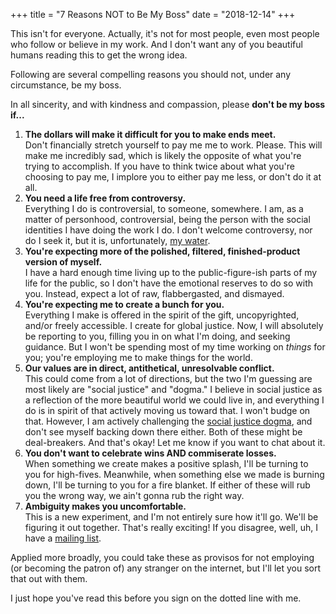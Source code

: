+++
title = "7 Reasons NOT to Be My Boss"
date = "2018-12-14"
+++

<p class="lede"><span class="dropcap seafoam">T</span>his isn't for everyone. Actually, it's not for most people, even most people who follow or believe in my work. And I don't want any of you beautiful humans reading this to get the wrong idea.

Following are several compelling reasons you should not, under any circumstance, be my boss.

In all sincerity, and with kindness and compassion, please <strong>don't be my boss if...</strong>

<ol>
    <li><strong>The dollars will make it difficult for you to make ends meet.</strong> <br/>
        Don't financially stretch yourself to pay me me to work. Please. This will make me incredibly sad, which is likely the opposite of what you're trying to accomplish. If you have to think twice about what you're choosing to pay me, I implore you to either pay me less, or don't do it at all.
    </li>
    <li><strong>You need a life free from controversy.</strong> <br/>
        Everything I do is controversial, to someone, somewhere. I am, as a matter of personhood, controversial, being the person with the social identities I have doing the work I do. I don't welcome controversy, nor do I seek it, but it is, unfortunately, <a href="https://www.youtube.com/watch?v=8CrOL-ydFMI" title="David Foster Wallace 'This is Water' Speech">my water</a>.</li>
    <li><strong>You're expecting more of the polished, filtered, finished-product version of myself.</strong> <br/>
        I have a hard enough time living up to the public-figure-ish parts of my life for the public, so I don't have the emotional reserves to do so with you. Instead, expect a lot of raw, flabbergasted, and dismayed.</li>
    <li><strong>You're expecting me to create a bunch for you.</strong><br/>
        Everything I make is offered in the spirit of the gift, uncopyrighted, and/or freely accessible. I create for global justice. Now, I will absolutely be reporting to you, filling you in on what I'm doing, and seeking guidance. But I won't be spending most of my time working on <em>things</em> for you; you're employing me to make things for the world.</li>
    <li><strong>Our values are in direct, antithetical, unresolvable conflict.</strong> <br/>
        This could come from a lot of directions, but the two I'm guessing are most likely are "social justice" and "dogma." I believe in social justice as a reflection of the more beautiful world we could live in, and everything I do is in spirit of that actively moving us toward that. I won't budge on that. However, I am actively challenging the <a href="https://itspronouncedmetrosexual.com/tag/social-justice-dogma/" title="social justice dogma">social justice dogma</a>, and don't see myself backing down there either. Both of these might be deal-breakers. And that's okay! Let me know if you want to chat about it.
    </li>
    <li><strong>You don't want to celebrate wins AND commiserate losses.</strong> <br/>
        When something we create makes a positive splash, I'll be turning to you for high-fives. Meanwhile, when something else we made is burning down, I'll be turning to you for a fire blanket. If either of these will rub you the wrong way, we ain't gonna rub the right way.
    </li>
    <li><strong>Ambiguity makes you uncomfortable.</strong><br/>
        This is a new experiment, and I'm not entirely sure how it'll go. We'll be figuring it out together. That's really exciting! If you disagree, well, uh, I have a <a href="https://app.convertkit.com/landing_pages/402557?v=7" title="Sam Killermann Mailing List">mailing list</a>.
    </li>
</ol>

Applied more broadly, you could take these as provisos for not employing (or becoming the patron of) any stranger on the internet, but I'll let you sort that out with them.

I just hope you've read this before you sign on the dotted line with me.
